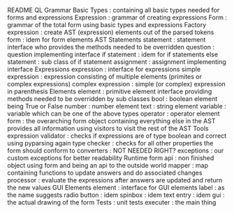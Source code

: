 README
    QL
        Grammar
            Basic Types             : containing all basic types needed for forms and expressions
            Expression              : grammar of creating expressions
            Form                    : grammar of the total form using basic types and expressions
        Factory
            expression              : create AST (expression) elements out of the parsed tokens
            form                    : idem for form elements
        AST
            Statements
                statement           : statement interface who provides the methods needed to be overridden
                question            : question implementing interface
                if statement        : idem for if statements
                else statement      : sub class of if statement
                assignment          : assignment implementing interface
            Expressions
                expression          : interface for expressions
                simple expression   : expression consisting of multiple elements (primites or complex expressions)
                complex expression  : simple (or complex) expression in parenthesis
            Elements
                element             : primitive element interface providing methods needed to be overridden by sub classes
                bool                : boolean element being True or False
                number              : number element
                text                : string element
                variable            : variable which can be one of the above types
                operator            : operator element
            form                    : the overarching form object containing everything else in the AST
                                      provides all information using visitors to visit the rest of the AST
        Tools
            expression validator    : checks if expressions are of type boolean and correct using pyparsing again
            type checker            : checks for all other properties the form should conform to
            converters              : NOT NEEDED RIGHT?
            exceptions              : our custom exceptions for better readability
        Runtime
            form api                : non finished object using form and being an api to the outside world
            mapper                  : map containing functions to update answers and do associated changes
            processor               : evaluate the expressions after answers are updated and return the new values
        GUI
            Elements
               element              : interface for GUI elements
               label                : as the name suggests
               radio button         : idem
               spinbox              : idem
               text entry           : idem
            gui                     : the actual drawing of the form
        Tests                       : unit tests
        executer                    : the main thing

